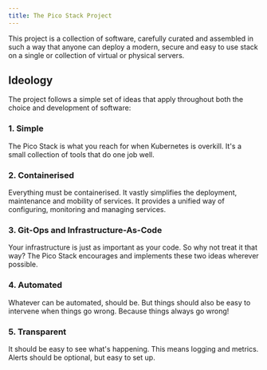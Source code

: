 ```yaml
---
title: The Pico Stack Project
---
```


This project is a collection of software, carefully curated and assembled in
such a way that anyone can deploy a modern, secure and easy to use stack on a
single or collection of virtual or physical servers.

## Ideology

The project follows a simple set of ideas that apply throughout both the choice
and development of software:

### 1. Simple

The Pico Stack is what you reach for when Kubernetes is overkill. It's a small
collection of tools that do one job well.

### 2. Containerised

Everything must be containerised. It vastly simplifies the deployment,
maintenance and mobility of services. It provides a unified way of configuring,
monitoring and managing services.

### 3. Git-Ops and Infrastructure-As-Code

Your infrastructure is just as important as your code. So why not treat it that
way? The Pico Stack encourages and implements these two ideas wherever possible.

### 4. Automated

Whatever can be automated, should be. But things should also be easy to
intervene when things go wrong. Because things always go wrong!

### 5. Transparent

It should be easy to see what's happening. This means logging and metrics.
Alerts should be optional, but easy to set up.
